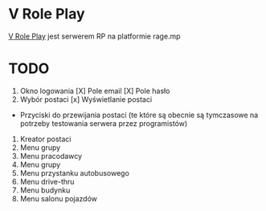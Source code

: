 # V Role Play
[V Role Play](https://v-rp.pl) jest serwerem RP na platformie rage.mp

# TODO
1. Okno logowania
  [X] Pole email
  [X] Pole hasło
1. Wybór postaci
  [x] Wyświetlanie postaci
  * Przyciski do przewijania postaci (te które są obecnie są tymczasowe na potrzeby testowania serwera przez programistów)
1. Kreator postaci
1. Menu grupy
1. Menu pracodawcy
1. Menu grupy
1. Menu przystanku autobusowego
1. Menu drive-thru
1. Menu budynku
1. Menu salonu pojazdów
